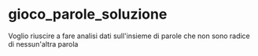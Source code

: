 # gioco_parole_soluzione
Voglio riuscire a fare analisi dati sull'insieme di parole che non sono radice di nessun'altra parola
